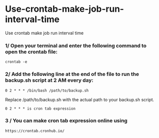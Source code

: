 # Use-crontab-make-job-run-interval-time
Use crontab make job run interval time


### 1/ Open your terminal and enter the following command to open the crontab file:
```
crontab -e
````

### 2/ Add the following line at the end of the file to run the backup.sh script at 2 AM every day:
```
0 2 * * * /bin/bash /path/to/backup.sh
```
Replace /path/to/backup.sh with the actual path to your backup.sh script.

```
0 2 * * * is cron tab expression
```

### 3 / You can make cron tab expression online using 
```
https://crontab.cronhub.io/
```
